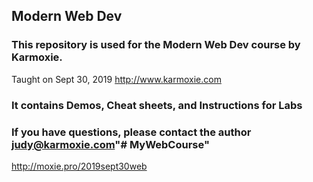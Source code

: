 ## Modern Web Dev

### This repository is used for the Modern Web Dev course by Karmoxie.
Taught on Sept 30, 2019
http://www.karmoxie.com

### It contains Demos, Cheat sheets, and Instructions for Labs

### If you have questions, please contact the author judy@karmoxie.com"# MyWebCourse" 


http://moxie.pro/2019sept30web
